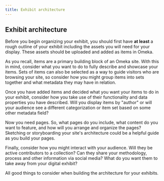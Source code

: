 ```yaml
---
title: Exhibit architecture
---
```


## Exhibit architecture

Before you begin organizing your exhibit, you should first have **at least** a rough outline of your exhibit including the assets you will need for your display. These assets should be uploaded and added as items in Omeka.

As you recall, items are a primary building block of an Omeka site. With this in mind, consider what you want to do to fully describe and showcase your items. Sets of items can also be selected as a way to guide visitors who are browsing your site, so consider how you might group items into sets together and what metadata they may have in relation.

Once you have added items and decided what you want your items to do in your exhibit, consider how you take use of their functionality and data properties you have described. Will you display items by "author" or will your audience see a different categorization or item set based on some other metadata field?

Now you need pages. So, what pages do you include, what content do you want to feature, and how will you arrange and organize the pages? Sketching or storyboarding your site's architecture could be a helpful guide as you build your pages.

Finally, consider how you might interact with your audience. Will they be active contributors to a collection? Can they share your methodology, process and other information via social media? What do you want them to take away from your digital exhibit?

All good things to consider when building the architecture for your exhibits.

